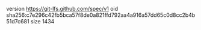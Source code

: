 version https://git-lfs.github.com/spec/v1
oid sha256:c7e296c42fb5bca57f8de0a821ffd792aa4a916a57dd65c0d8cc2b4b51d7c681
size 1434
